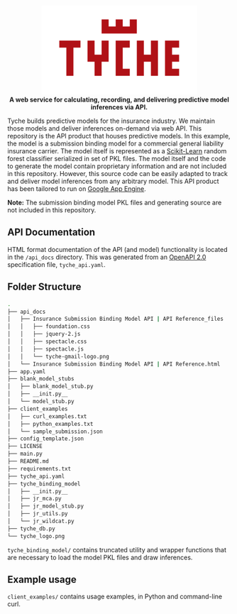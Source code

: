 <p align="center">
<a href="https://tycherisk.co"><img src="tyche_logo.png" alt="Tyche"></a><br/>
<b>A web service for calculating, recording, and delivering predictive model inferences via API.</b><br/>
</p>

Tyche builds predictive models for the insurance industry. We maintain those models and deliver inferences on-demand via web API. This repository is the API product that houses predictive models. In this example, the model is a submission binding model for a commercial general liability insurance carrier. The model itself is represented as a [Scikit-Learn](http://scikit-learn.org) random forest classifier serialized in set of PKL files. The model itself and the code to generate the model contain proprietary information and are not included in this repository. However, this source code can be easily adapted to track and deliver model inferences from any arbitrary model. This API product has been tailored to run on [Google App Engine](https://cloud.google.com/appengine/).

**Note:** The submission binding model PKL files and generating source are not included in this repository.

## API Documentation
HTML format documentation of the API (and model) functionality is located in the `/api_docs` directory. This was generated from an [OpenAPI 2.0](https://github.com/OAI/OpenAPI-Specification/blob/master/versions/2.0.md) specification file, `tyche_api.yaml`. 

## Folder Structure
```bash
.
├── api_docs
│   ├── Insurance Submission Binding Model API | API Reference_files
│   │   ├── foundation.css
│   │   ├── jquery-2.js
│   │   ├── spectacle.css
│   │   ├── spectacle.js
│   │   └── tyche-gmail-logo.png
│   └── Insurance Submission Binding Model API | API Reference.html
├── app.yaml
├── blank_model_stubs
│   ├── blank_model_stub.py
│   ├── __init.py__
│   └── model_stub.py
├── client_examples
│   ├── curl_examples.txt
│   ├── python_examples.txt
│   └── sample_submission.json
├── config_template.json
├── LICENSE
├── main.py
├── README.md
├── requirements.txt
├── tyche_api.yaml
├── tyche_binding_model
│   ├── __init.py__
│   ├── jr_mca.py
│   ├── jr_model_stub.py
│   ├── jr_utils.py
│   └── jr_wildcat.py
├── tyche_db.py
└── tyche_logo.png
```

`tyche_binding_model/` contains truncated utility and wrapper functions that are necessary to load the model PKL files and draw inferences. 

## Example usage

`client_examples/` contains usage examples, in Python and command-line curl. 
